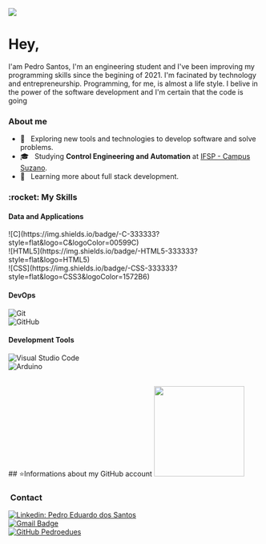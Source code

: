
![](https://komarev.com/ghpvc/?username=pedroedues&color=006bed)

<h1> Hey,</h1>
<p>I'am Pedro Santos, I'm an engineering student and I've been improving my programming skills since the begining of 2021. I'm facinated by technology and entrepreneurship. Programming, for me, is almost a life style. I belive in the power of the software development and I'm certain that the code is going </p> 
<h3> About me</h3>

- 🤔 &nbsp; Exploring new tools and technologies to develop software and solve problems.
- 🎓 &nbsp; Studying **Control Engineering and Automation** at <a href="http://szn.ifsp.edu.br/portal2/">IFSP - Campus Suzano</a>.
- 🌱 &nbsp; Learning more about full stack development.

<h3>:rocket:&nbsp;My Skills </h4>
<h4>Data and Applications</h4>
  ![C](https://img.shields.io/badge/-C-333333?style=flat&logo=C&logoColor=00599C)
  <br>
  ![HTML5](https://img.shields.io/badge/-HTML5-333333?style=flat&logo=HTML5)
  <br>
  ![CSS](https://img.shields.io/badge/-CSS-333333?style=flat&logo=CSS3&logoColor=1572B6)


<h4>DevOps</h4>

  ![Git](https://img.shields.io/badge/-Git-333333?style=flat&logo=git)
  <br>
  ![GitHub](https://img.shields.io/badge/-GitHub-333333?style=flat&logo=github)

<h4>Development Tools</h4>

  ![Visual Studio Code](https://img.shields.io/badge/-Visual%20Studio%20Code-333333?style=flat&logo=visual-studio-code&logoColor=007BCC)
  <br>
  ![Arduino](https://img.shields.io/badge/-Arduino-333333?style=flat&logo=arduino&logoColor=00989d)


<br/>
## ⭐Informations about my GitHub account
<a href="https://github.com/pedroedues">
  <img height="180em" src="https://github-readme-stats.vercel.app/api?username=pedroedues&theme=chartreuse-dark&show_icons=true" />
</a>

<br/>

<h3>&nbsp;Contact </h3> 

[![Linkedin: Pedro Eduardo dos Santos](https://img.shields.io/badge/LinkedIn-blue?style=flat-square&logo=Linkedin&logoColor=white&link=www.linkedin.com/in/pedro-eduardo)](https://www.linkedin.com/in/pedro-eduardo/)
<br>
[![Gmail Badge](https://img.shields.io/badge/-Gmail-c5221e?style=flat-square&logo=Gmail&logoColor=white&link=mailto:espedrosantos@gmail.com)](mailto:espedrosantos@gmail.com)
<br>
[![GitHub Pedroedues]( https://img.shields.io/github/followers/pedroedues?label=follow&style=social)](https://github.com/pedroedues)
